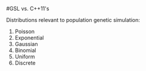#GSL vs. C++11's <random>

Distributions relevant to population genetic simulation:

1. Poisson
2. Exponential
3. Gaussian
4. Binomial
5. Uniform
6. Discrete